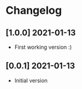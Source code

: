 # Changelog

## [1.0.0] 2021-01-13

- First working version :)

## [0.0.1] 2021-01-13

- Initial version
